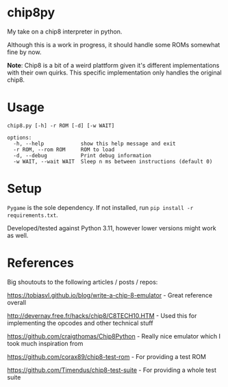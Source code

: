 # chip8py
My take on a chip8 interpreter in python.

Although this is a work in progress, it should handle some ROMs somewhat fine by now.

**Note**: Chip8 is a bit of a weird plattform given it's different implementations with their own quirks. This specific implementation only handles the original chip8.

# Usage

```
chip8.py [-h] -r ROM [-d] [-w WAIT]

options:
  -h, --help            show this help message and exit
  -r ROM, --rom ROM     ROM to load
  -d, --debug           Print debug information
  -w WAIT, --wait WAIT  Sleep n ms between instructions (default 0)
```

# Setup

`Pygame` is the sole dependency. If not installed, run `pip install -r requirements.txt`.

Developed/tested against Python 3.11, however lower versions might work as well.


# References
Big shoutouts to the following articles / posts / repos:

https://tobiasvl.github.io/blog/write-a-chip-8-emulator - Great reference overall

http://devernay.free.fr/hacks/chip8/C8TECH10.HTM - Used this for implementing the opcodes and other technical stuff

https://github.com/craigthomas/Chip8Python - Really nice emulator which I took much inspiration from

https://github.com/corax89/chip8-test-rom - For providing a test ROM

https://github.com/Timendus/chip8-test-suite - For providing a whole test suite
